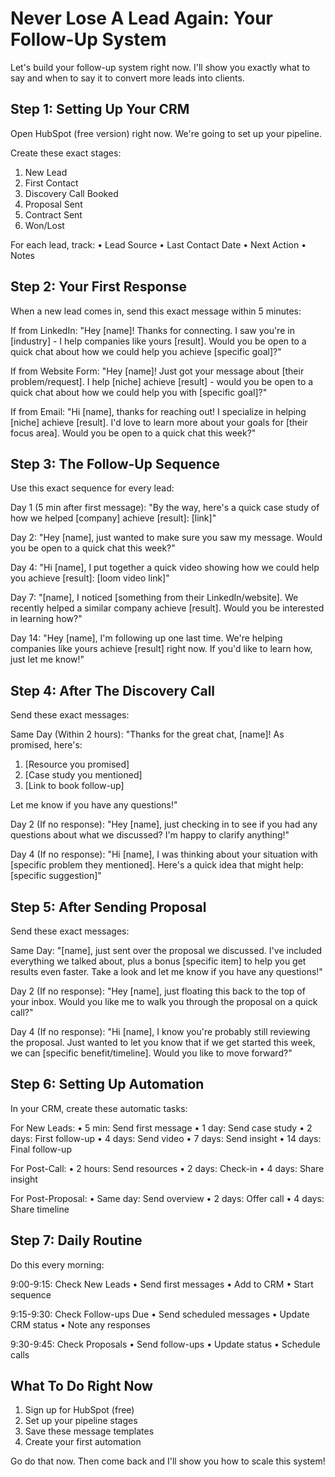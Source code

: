 # Never Lose A Lead Again: Your Follow-Up System

Let's build your follow-up system right now. I'll show you exactly what to say and when to say it to convert more leads into clients.

## Step 1: Setting Up Your CRM
Open HubSpot (free version) right now. We're going to set up your pipeline.

Create these exact stages:
1. New Lead
2. First Contact
3. Discovery Call Booked
4. Proposal Sent
5. Contract Sent
6. Won/Lost

For each lead, track:
• Lead Source
• Last Contact Date
• Next Action
• Notes

## Step 2: Your First Response
When a new lead comes in, send this exact message within 5 minutes:

If from LinkedIn:
"Hey [name]! Thanks for connecting. I saw you're in [industry] - I help companies like yours [result]. Would you be open to a quick chat about how we could help you achieve [specific goal]?"

If from Website Form:
"Hey [name]! Just got your message about [their problem/request]. I help [niche] achieve [result] - would you be open to a quick chat about how we could help you with [specific goal]?"

If from Email:
"Hi [name], thanks for reaching out! I specialize in helping [niche] achieve [result]. I'd love to learn more about your goals for [their focus area]. Would you be open to a quick chat this week?"

## Step 3: The Follow-Up Sequence
Use this exact sequence for every lead:

Day 1 (5 min after first message):
"By the way, here's a quick case study of how we helped [company] achieve [result]: [link]"

Day 2:
"Hey [name], just wanted to make sure you saw my message. Would you be open to a quick chat this week?"

Day 4:
"Hi [name], I put together a quick video showing how we could help you achieve [result]: [loom video link]"

Day 7:
"[name], I noticed [something from their LinkedIn/website]. We recently helped a similar company achieve [result]. Would you be interested in learning how?"

Day 14:
"Hey [name], I'm following up one last time. We're helping companies like yours achieve [result] right now. If you'd like to learn how, just let me know!"

## Step 4: After The Discovery Call
Send these exact messages:

Same Day (Within 2 hours):
"Thanks for the great chat, [name]! As promised, here's:
1. [Resource you promised]
2. [Case study you mentioned]
3. [Link to book follow-up]

Let me know if you have any questions!"

Day 2 (If no response):
"Hey [name], just checking in to see if you had any questions about what we discussed? I'm happy to clarify anything!"

Day 4 (If no response):
"Hi [name], I was thinking about your situation with [specific problem they mentioned]. Here's a quick idea that might help: [specific suggestion]"

## Step 5: After Sending Proposal
Send these exact messages:

Same Day:
"[name], just sent over the proposal we discussed. I've included everything we talked about, plus a bonus [specific item] to help you get results even faster. Take a look and let me know if you have any questions!"

Day 2 (If no response):
"Hey [name], just floating this back to the top of your inbox. Would you like me to walk you through the proposal on a quick call?"

Day 4 (If no response):
"Hi [name], I know you're probably still reviewing the proposal. Just wanted to let you know that if we get started this week, we can [specific benefit/timeline]. Would you like to move forward?"

## Step 6: Setting Up Automation
In your CRM, create these automatic tasks:

For New Leads:
• 5 min: Send first message
• 1 day: Send case study
• 2 days: First follow-up
• 4 days: Send video
• 7 days: Send insight
• 14 days: Final follow-up

For Post-Call:
• 2 hours: Send resources
• 2 days: Check-in
• 4 days: Share insight

For Post-Proposal:
• Same day: Send overview
• 2 days: Offer call
• 4 days: Share timeline

## Step 7: Daily Routine
Do this every morning:

9:00-9:15: Check New Leads
• Send first messages
• Add to CRM
• Start sequence

9:15-9:30: Check Follow-ups Due
• Send scheduled messages
• Update CRM status
• Note any responses

9:30-9:45: Check Proposals
• Send follow-ups
• Update status
• Schedule calls

## What To Do Right Now
1. Sign up for HubSpot (free)
2. Set up your pipeline stages
3. Save these message templates
4. Create your first automation

Go do that now. Then come back and I'll show you how to scale this system!
